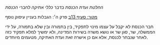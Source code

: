 *החלטת ועדת הכנסת בדבר כללי אתיקה לחברי הכנסת*

[מקור: סעיף 13ב](https://he.wikisource.org/wiki/%D7%9B%D7%9C%D7%9C%D7%99_%D7%90%D7%AA%D7%99%D7%A7%D7%94_%D7%9C%D7%97%D7%91%D7%A8%D7%99_%D7%94%D7%9B%D7%A0%D7%A1%D7%AA#%D7%A4%D7%A8%D7%A7_%D7%96#סעיף_13ב)
פרק ה׳: הגבלות בעניין עיסוק נוסף

חבר הכנסת לא יקבל על עצמו מינוי לתפקיד, בין בתמורה ובין שלא בתמורה, על ידי הממשלה, שר, סגן שר או נושא משרה בשירות המדינה, ולא ימשיך למלא תפקיד כזה לאחר שנבחר לכנסת, אלא אם כן אישרה זאת ועדת האתיקה, מטעמים מיוחדים.
